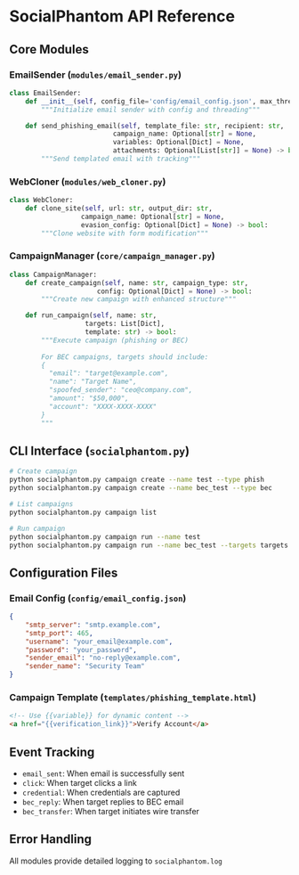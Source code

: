 # SocialPhantom API Reference

## Core Modules

### EmailSender (`modules/email_sender.py`)
```python
class EmailSender:
    def __init__(self, config_file='config/email_config.json', max_threads=5):
        """Initialize email sender with config and threading"""

    def send_phishing_email(self, template_file: str, recipient: str, 
                          campaign_name: Optional[str] = None,
                          variables: Optional[Dict] = None,
                          attachments: Optional[List[str]] = None) -> bool:
        """Send templated email with tracking"""
```

### WebCloner (`modules/web_cloner.py`)
```python
class WebCloner:
    def clone_site(self, url: str, output_dir: str, 
                  campaign_name: Optional[str] = None,
                  evasion_config: Optional[Dict] = None) -> bool:
        """Clone website with form modification"""
```

### CampaignManager (`core/campaign_manager.py`)
```python
class CampaignManager:
    def create_campaign(self, name: str, campaign_type: str, 
                      config: Optional[Dict] = None) -> bool:
        """Create new campaign with enhanced structure"""

    def run_campaign(self, name: str, 
                   targets: List[Dict], 
                   template: str) -> bool:
        """Execute campaign (phishing or BEC)
        
        For BEC campaigns, targets should include:
        {
          "email": "target@example.com",
          "name": "Target Name",
          "spoofed_sender": "ceo@company.com",
          "amount": "$50,000",
          "account": "XXXX-XXXX-XXXX"
        }
        """
```

## CLI Interface (`socialphantom.py`)
```bash
# Create campaign
python socialphantom.py campaign create --name test --type phish
python socialphantom.py campaign create --name bec_test --type bec

# List campaigns  
python socialphantom.py campaign list

# Run campaign
python socialphantom.py campaign run --name test
python socialphantom.py campaign run --name bec_test --targets targets.json
```

## Configuration Files

### Email Config (`config/email_config.json`)
```json
{
    "smtp_server": "smtp.example.com",
    "smtp_port": 465,
    "username": "your_email@example.com",
    "password": "your_password",
    "sender_email": "no-reply@example.com",
    "sender_name": "Security Team"
}
```

### Campaign Template (`templates/phishing_template.html`)
```html
<!-- Use {{variable}} for dynamic content -->
<a href="{{verification_link}}">Verify Account</a>
```

## Event Tracking
- `email_sent`: When email is successfully sent
- `click`: When target clicks a link  
- `credential`: When credentials are captured
- `bec_reply`: When target replies to BEC email
- `bec_transfer`: When target initiates wire transfer

## Error Handling
All modules provide detailed logging to `socialphantom.log`
